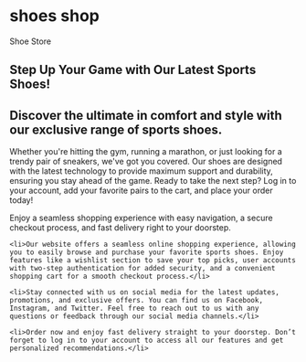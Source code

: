 # shoes shop
 <!DOCTYPE html>
<html lang="en">
<head>
    <meta charset="UTF-8">
    <meta name="viewport" content="width=device-width, initial-scale=1.0">
   Shoe Store 
</head>
<body>

<section class="ad-container">
    <h1>Step Up Your Game with Our Latest Sports Shoes!</h1>
    <p><h2>Discover the ultimate in comfort and style with our exclusive range of sports shoes.</h2>
     Whether you're hitting the gym, running a marathon, or just looking for a trendy pair of sneakers, we've got you covered.
     Our shoes are designed with the latest technology to provide maximum support and durability, ensuring you stay ahead of the game.
    Ready to take the next step? Log in to your account, add your favorite pairs to the cart, and place your order today! </p>
    Enjoy a seamless shopping experience with easy navigation, a secure checkout process, and fast delivery right to your doorstep.
 
    <li>Our website offers a seamless online shopping experience, allowing you to easily browse and purchase your favorite sports shoes. Enjoy features like a wishlist section to save your top picks, user accounts with two-step authentication for added security, and a convenient shopping cart for a smooth checkout process.</li>

    <li>Stay connected with us on social media for the latest updates, promotions, and exclusive offers. You can find us on Facebook, Instagram, and Twitter. Feel free to reach out to us with any questions or feedback through our social media channels.</li>
    
    <li>Order now and enjoy fast delivery straight to your doorstep. Don’t forget to log in to your account to access all our features and get personalized recommendations.</li>
    
</section>

</body>
</html>


